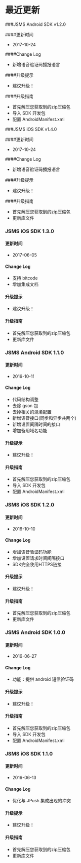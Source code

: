 # 最近更新
###JSMS Android SDK v1.2.0

####更新时间

+ 2017-10-24

####Change Log

+ 新增语音验证码播报语言

####升级提示

+ 建议升级！

####升级指南   
+ 首先解压您获取到的zip压缩包
+ 导入 SDK 开发包
+ 配置 AndroidManifest.xml


###JSMS iOS SDK v1.4.0

####更新时间

+ 2017-10-24 

####Change Log

+ 新增语音验证码播报语言

####升级提示

+ 建议升级！

####升级指南   
+ 首先解压您获取到的zip压缩包
+ 更新库文件

### JSMS iOS SDK 1.3.0

#### 更新时间

+ 2017-06-05

#### Change Log

+ 支持 bitcode
+ 增加集成文档

#### 升级提示

+ 建议升级！

#### 升级指南

+ 首先解压您获取到的zip压缩包
+ 更新库文件


### JSMS Android SDK 1.1.0

#### 更新时间

+ 2016-10-11

#### Change Log

+ 代码结构调整
+ 去除 gson 包
+ 去掉相关的混淆配置
+ 新增语音接口(同步和异步共两个)
+ 新增设置间隔时间的接口 
+ 增加备用域名功能

#### 升级提示

+ 建议升级！

#### 升级指南

+ 首先解压您获取到的zip压缩包
+ 导入 SDK 开发包
+ 配置 AndroidManifest.xml


### JSMS iOS SDK 1.2.0

#### 更新时间

+ 2016-10-10

#### Change Log

+ 增加语音验证码功能
+ 增加设置请求时间间隔接口
+ SDK完全使用HTTPS链接

#### 升级提示

+ 建议升级！

#### 升级指南

+ 首先解压您获取到的zip压缩包
+ 更新库文件


### JSMS Android SDK 1.0.0

#### 更新时间

+ 2016-06-27

#### Change Log

+ 功能：提供 android 短信验证码

#### 升级提示

+ 建议升级！

#### 升级指南

+ 首先解压您获取到的zip压缩包
+ 导入 SDK 开发包
+ 配置 AndroidManifest.xml


### JSMS iOS SDK 1.1.0

#### 更新时间

+ 2016-06-13

#### Change Log

+ 优化与 JPush 集成出现的冲突

#### 升级提示

+ 建议升级！

#### 升级指南

+ 首先解压您获取到的zip压缩包
+ 更新库文件

